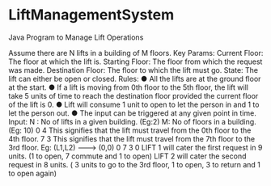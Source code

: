 # LiftManagementSystem
Java Program to Manage Lift Operations


Assume there are N lifts in a building of M floors.
Key Params:
Current Floor: The floor at which the lift is.
Starting Floor: The floor from which the request was made.
Destination Floor: The floor to which the lift must go.
State: The lift can either be open or closed.
Rules:
● All the lifts are at the ground floor at the start.
● If a lift is moving from 0th floor to the 5th floor, the lift will take 5 units of time to reach
the destination floor provided the current floor of the lift is 0.
● Lift will consume 1 unit to open to let the person in and 1 to let the person out.
● The input can be triggered at any given point in time.
Input:
N : No of lifts in a given building. (Eg:2)
M: No of floors in a building. (Eg: 10)
0 4
This signifies that the lift must travel from the 0th floor to the 4th floor.
7 3
This signifies that the lift must travel from the 7th floor to the 3rd floor.
Eg:
(L1,L2) ---> (0,0)
0 7
3 0
LIFT 1 will cater the first request in 9 units. (1 to open, 7 commute and 1 to open)
LIFT 2 will cater the second request in 8 units. ( 3 units to go to the 3rd floor, 1 to open, 3 to
return and 1 to open again)
